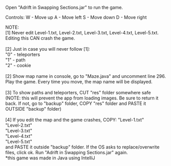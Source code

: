 Open "Adrift in Swapping Sections.jar" to run the game.

Controls: 
	W - Move up
	A - Move left
	S - Move down
	D - Move right

NOTE:\
	[1] Never edit Level-1.txt, Level-2.txt, Level-3.txt, Level-4.txt, Level-5.txt. Editing this CAN crash the game.\
	\
	[2] Just in case you will never follow [1]:\
			"0" - teleporters\
			"1" - path\
			"2" - cookie\
	\
	[2] Show map name in console, go to "Maze.java" and uncomment line 296. Play the game. Every time you move, the map name will be displayed.\
	\
	[3] To show paths and teleporters, CUT "res" folder somewhere safe (NOTE: this will prevent the app from loading images. Be sure to return it back. If not, go to "backup" folder, COPY "res" folder and PASTE it OUTSIDE "backup" folder)\
	\
	[4] If you edit the map and the game crashes, COPY:
		"Level-1.txt"\
		"Level-2.txt"\
		"Level-3.txt"\
		"Level-4.txt"\
		"Level-5.txt"\
		and PASTE it outside "backup" folder. If the OS asks to replace/overwrite files, click ok. Run "Adrift in Swapping Sections.jar" again.\
	*this game was made in Java using IntelliJ